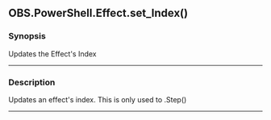 OBS.PowerShell.Effect.set_Index()
---------------------------------

### Synopsis
Updates the Effect's Index

---

### Description

Updates an effect's index.  This is only used to .Step()

---
